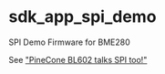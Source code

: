 # sdk_app_spi_demo

SPI Demo Firmware for BME280

See ["PineCone BL602 talks SPI too!"](https://lupyuen.github.io/articles/spi)
